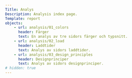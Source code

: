 ```yaml
---
Title: Analys
Description: Analysis index page.
Template: report
objects:
    - url: analysis/01_colors
      header: Färger
      text: En analys av tre sidors färger och typsnitt.
    - url: analysis/02_load
      header: Laddtider
      text: Analys av sidors laddtider.
    - url: analysis/03_design_principles
      header: Designprinciper
      text: Analys av sidors designprinciper.
# hidden: true
---
```


